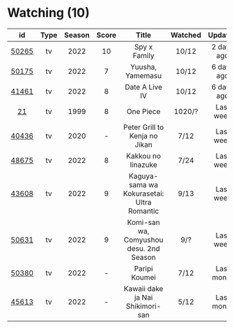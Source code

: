 # Watching (10)

|                      id                      | Type | Season | Score |                    Title                   | Watched |   Updated  | Start Date |
| :------------------------------------------: | :--: | :----: | :---: | :----------------------------------------: | :-----: | :--------: | :--------: |
| [50265](https://myanimelist.net/anime/50265) |  tv  |  2022  |   10  |                Spy x Family                |  10/12  | 2 days ago | 04/09/2022 |
| [50175](https://myanimelist.net/anime/50175) |  tv  |  2022  |   7   |              Yuusha, Yamemasu              |  10/12  | 6 days ago | 04/06/2022 |
| [41461](https://myanimelist.net/anime/41461) |  tv  |  2022  |   8   |               Date A Live IV               |  10/12  | 6 days ago | 04/08/2022 |
|    [21](https://myanimelist.net/anime/21)    |  tv  |  1999  |   8   |                  One Piece                 |  1020/? |  Last week | 01/01/2014 |
| [40436](https://myanimelist.net/anime/40436) |  tv  |  2020  |   -   |        Peter Grill to Kenja no Jikan       |   7/12  |  Last week | 05/13/2022 |
| [48675](https://myanimelist.net/anime/48675) |  tv  |  2022  |   8   |             Kakkou no Iinazuke             |   7/24  |  Last week | 04/25/2022 |
| [43608](https://myanimelist.net/anime/43608) |  tv  |  2022  |   9   | Kaguya-sama wa Kokurasetai: Ultra Romantic |   9/13  |  Last week | 04/09/2022 |
| [50631](https://myanimelist.net/anime/50631) |  tv  |  2022  |   9   |   Komi-san wa, Comyushou desu. 2nd Season  |   9/?   |  Last week | 04/07/2022 |
| [50380](https://myanimelist.net/anime/50380) |  tv  |  2022  |   -   |                Paripi Koumei               |   7/12  | Last month | 05/01/2022 |
| [45613](https://myanimelist.net/anime/45613) |  tv  |  2022  |   -   |      Kawaii dake ja Nai Shikimori-san      |   5/12  | Last month | 04/10/2022 |